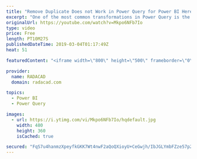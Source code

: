 ```yaml
---
title: "Remove Duplicate Does not Work in Power Query for Power BI Here is the Solution"
excerpt: "One of the most common transformations in Power Query is the Remove Duplicates. This transformation is used in many scenarios, one of the examples, is to create a dimension table with unique IDs in it, so can be used as the source of a one to many relationships to fact tables in the relationship diagram"
originalUrl: https://youtube.com/watch?v=Mkpo6NFb7Io
type: video
price: Free
length: PT10M27S
publishedDateTime: 2019-03-04T01:17:49Z
heat: 51

featuredContent: "<iframe width=\"800\" height=\"500\" frameborder=\"0\" src=\"https://www.youtube.com/embed/Mkpo6NFb7Io\" allow=\"accelerometer; autoplay; encrypted-media; gyroscope; picture-in-picture\" allowfullscreen></iframe>"

provider:
  name: RADACAD
  domain: radacad.com

topics:
  - Power BI
  - Power Query

images:
  - url: https://i.ytimg.com/vi/Mkpo6NFb7Io/hqdefault.jpg
    width: 480
    height: 360
    isCached: true

secured: "FqS7u4hanmzXpeyfkGKK7Wt4nwF2aQoQXioyU+CeGwjh/IbJGLYmbFZze57p2jFFBKfJaJAjNLHW08SzXToZXrtJXpCLYQR0ddiQVAzxz08i9c8AE0MhwIcGpsOjGODzyMnmH2eLMIH0rlQLUgZ6tbIhc8EvKgjJAnGrFyX4dN429sxYpwK3HcVSdli846UXKC6hnf4vignMOcTMZsYXCCwPj+g7y+TGGVEK4mSNf4p2/xwwqccCQLbxdKUUoWf3OEb69+f7aX1BAt58Qwx2supj1LYvQTYyvKoqkYA70YQrXvfTaibKQehYK8haPnK5/Vc0+nPcTHKAms6vGVML4wrDc8UZwpK4Wg0NF0j8bBF85rqi21AC9nI7R5VneUL7Q1aoENc6gC7a37CaLnauFa/ToXwZ+LxxWnCf74RAJfg=;RSWkcC7LRf/UswUTm3phrg=="
---
```


